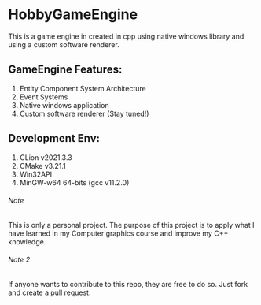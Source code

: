 # HobbyGameEngine
This is a game engine in created in cpp using native windows library and using a custom software renderer.

## GameEngine Features: 

1. Entity Component System Architecture
2. Event Systems
3. Native windows application
4. Custom software renderer (Stay tuned!)

## Development Env:

1. CLion v2021.3.3
2. CMake v3.21.1
3. Win32API
4. MinGW-w64 64-bits (gcc v11.2.0)

###### Note
This is only a personal project. The purpose of this project is to apply what I have learned in my Computer graphics course and improve my C++ knowledge.

###### Note 2
If anyone wants to contribute to this repo, they are free to do so. Just fork and create a pull request.

